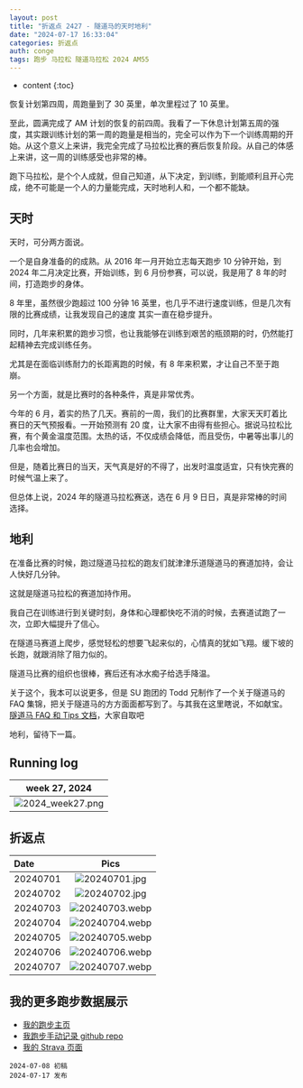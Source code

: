 ```yaml
---
layout: post
title: "折返点 2427 - 隧道马的天时地利"
date: "2024-07-17 16:33:04"
categories: 折返点
auth: conge
tags: 跑步 马拉松 隧道马拉松 2024 AM55
---
```

* content
{:toc}

恢复计划第四周，周跑量到了 30 英里，单次里程过了 10 英里。

至此，圆满完成了 AM 计划的恢复的前四周。我看了一下休息计划第五周的强度，其实跟训练计划的第一周的跑量是相当的，完全可以作为下一个训练周期的开始。从这个意义上来讲，我完全完成了马拉松比赛的赛后恢复阶段。从自己的体感上来讲，这一周的训练感受也非常的棒。




跑下马拉松，是个个人成就，但自己知道，从下决定，到训练，到能顺利且开心完成，绝不可能是一个人的力量能完成，天时地利人和，一个都不能缺。

## 天时

天时，可分两方面说。

一个是自身准备的的成熟。从 2016 年一月开始立志每天跑步 10 分钟开始，到 2024 年二月决定比赛，开始训练，到 6 月份参赛，可以说，我是用了 8 年的时间，打造跑步的身体。

8 年里，虽然很少跑超过 100 分钟 16 英里，也几乎不进行速度训练，但是几次有限的比赛成绩，让我发现自己的速度 其实一直在稳步提升。

同时，几年来积累的跑步习惯，也让我能够在训练到艰苦的瓶颈期的时，仍然能打起精神去完成训练任务。

尤其是在面临训练耐力的长距离跑的时候，有 8 年来积累，才让自己不至于跑崩。

另一个方面，就是比赛时的各种条件，真是非常优秀。

今年的 6 月，着实的热了几天。赛前的一周，我们的比赛群里，大家天天盯着比赛日的天气预报看。一开始预测有 20 度，让大家不由得有些担心。据说马拉松比赛，有个黄金温度范围。太热的话，不仅成绩会降低，而且受伤，中暑等出事儿的几率也会增加。

但是，随着比赛日的当天，天气真是好的不得了，出发时温度适宜，只有快完赛的时候气温上来了。

但总体上说，2024 年的隧道马拉松赛送，选在 6 月 9 日日，真是非常棒的时间选择。

## 地利

在准备比赛的时候，跑过隧道马拉松的跑友们就津津乐道隧道马的赛道加持，会让人快好几分钟。

这就是隧道马拉松的赛道加持作用。

我自己在训练进行到关键时刻，身体和心理都快吃不消的时候，去赛道试跑了一次，立即大幅提升了信心。

在隧道马赛道上爬步，感觉轻松的想要飞起来似的，心情真的犹如飞翔。缓下坡的长跑，就跟消除了阻力似的。

隧道马比赛的组织也很棒，赛后还有冰水痴子给选手降温。

关于这个，我本可以说更多，但是 SU 跑团的 Todd 兄制作了一个关于隧道马的 FAQ 集锦，把关于隧道马的方方面面都写到了。与其我在这里瞎说，不如献宝。[隧道马 FAQ 和 Tips 文档](https://docs.google.com/spreadsheets/d/1KJWQZgn4rqiVnCWnpZ12A7LgsS-HDZajnhkSwyyPbZY/edit?usp=sharing)，大家自取吧

地利，留待下一篇。

## Running log

| week 27, 2024 |
| :-----------: |
| ![2024_week27.png](https://s2.loli.net/2024/07/18/3xc9wgfIRej7PWv.png) |

## 折返点

| Date     | Pics  |
| :------- | :------------------------------------------------------------------: |
| 20240701 | ![20240701.jpg](https://s2.loli.net/2024/07/18/pO7daGgEw8Vk5WI.jpg) |
| 20240702 | ![20240702.jpg](https://s2.loli.net/2024/07/18/JYHhiMO17laPRBu.jpg) |
| 20240703 | ![20240703.webp](https://s2.loli.net/2024/07/18/cgTaz4ydn7OEuPC.webp) |
| 20240704 | ![20240704.webp](https://s2.loli.net/2024/07/18/ntwVdsrJzAjm5T9.webp) |
| 20240705 | ![20240705.webp](https://s2.loli.net/2024/07/18/EolZKJ1rVyW4gDC.webp) |
| 20240706 | ![20240706.webp](https://s2.loli.net/2024/07/18/PeFx2fSlA75o9UL.webp) |
| 20240707 | ![20240707.webp](https://s2.loli.net/2024/07/18/qyxQXdf26oH1UaC.webp) |  

## 我的更多跑步数据展示

* [我的跑步主页](https://conge.livingwithfcs.org/running_page/)
* [我跑步手动记录 github repo](https://github.com/conge/RunningStreak)
* [我的 Strava 页面](https://www.strava.com/athletes/57680242)

```
2024-07-08 初稿
2024-07-17 发布
```
